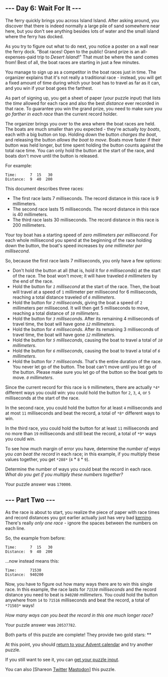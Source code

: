 \--- Day 6: Wait For It ---
----------

The ferry quickly brings you across Island Island. After asking around, you discover that there is indeed normally a large pile of sand somewhere near here, but you don't see anything besides lots of water and the small island where the ferry has docked.

As you try to figure out what to do next, you notice a poster on a wall near the ferry dock. "Boat races! Open to the public! Grand prize is an all-expenses-paid trip to *Desert Island*!" That must be where the sand comes from! Best of all, the boat races are starting in just a few minutes.

You manage to sign up as a competitor in the boat races just in time. The organizer explains that it's not really a traditional race - instead, you will get a fixed amount of time during which your boat has to travel as far as it can, and you win if your boat goes the farthest.

As part of signing up, you get a sheet of paper (your puzzle input) that lists the *time* allowed for each race and also the best *distance* ever recorded in that race. To guarantee you win the grand prize, you need to make sure you *go farther in each race* than the current record holder.

The organizer brings you over to the area where the boat races are held. The boats are much smaller than you expected - they're actually *toy boats*, each with a big button on top. Holding down the button *charges the boat*, and releasing the button *allows the boat to move*. Boats move faster if their button was held longer, but time spent holding the button counts against the total race time. You can only hold the button at the start of the race, and boats don't move until the button is released.

For example:

```
Time:      7  15   30
Distance:  9  40  200

```

This document describes three races:

* The first race lasts 7 milliseconds. The record distance in this race is 9 millimeters.
* The second race lasts 15 milliseconds. The record distance in this race is 40 millimeters.
* The third race lasts 30 milliseconds. The record distance in this race is 200 millimeters.

Your toy boat has a starting speed of *zero millimeters per millisecond*. For each whole millisecond you spend at the beginning of the race holding down the button, the boat's speed increases by *one millimeter per millisecond*.

So, because the first race lasts 7 milliseconds, you only have a few options:

* Don't hold the button at all (that is, hold it for *`0` milliseconds*) at the start of the race. The boat won't move; it will have traveled *`0` millimeters* by the end of the race.
* Hold the button for *`1` millisecond* at the start of the race. Then, the boat will travel at a speed of `1` millimeter per millisecond for 6 milliseconds, reaching a total distance traveled of *`6` millimeters*.
* Hold the button for *`2` milliseconds*, giving the boat a speed of `2` millimeters per millisecond. It will then get 5 milliseconds to move, reaching a total distance of *`10` millimeters*.
* Hold the button for *`3` milliseconds*. After its remaining 4 milliseconds of travel time, the boat will have gone *`12` millimeters*.
* Hold the button for *`4` milliseconds*. After its remaining 3 milliseconds of travel time, the boat will have gone *`12` millimeters*.
* Hold the button for *`5` milliseconds*, causing the boat to travel a total of *`10` millimeters*.
* Hold the button for *`6` milliseconds*, causing the boat to travel a total of *`6` millimeters*.
* Hold the button for *`7` milliseconds*. That's the entire duration of the race. You never let go of the button. The boat can't move until you let go of the button. Please make sure you let go of the button so the boat gets to move. *`0` millimeters*.

Since the current record for this race is `9` millimeters, there are actually `*4*` different ways you could win: you could hold the button for `2`, `3`, `4`, or `5` milliseconds at the start of the race.

In the second race, you could hold the button for at least `4` milliseconds and at most `11` milliseconds and beat the record, a total of `*8*` different ways to win.

In the third race, you could hold the button for at least `11` milliseconds and no more than `19` milliseconds and still beat the record, a total of `*9*` ways you could win.

To see how much margin of error you have, determine the *number of ways you can beat the record* in each race; in this example, if you multiply these values together, you get `*288*` (`4` \* `8` \* `9`).

Determine the number of ways you could beat the record in each race. *What do you get if you multiply these numbers together?*

Your puzzle answer was `170000`.

\--- Part Two ---
----------

As the race is about to start, you realize the piece of paper with race times and record distances you got earlier actually just has very bad [kerning](https://en.wikipedia.org/wiki/Kerning). There's really *only one race* - ignore the spaces between the numbers on each line.

So, the example from before:

```
Time:      7  15   30
Distance:  9  40  200

```

...now instead means this:

```
Time:      71530
Distance:  940200

```

Now, you have to figure out how many ways there are to win this single race. In this example, the race lasts for *`71530` milliseconds* and the record distance you need to beat is *`940200` millimeters*. You could hold the button anywhere from `14` to `71516` milliseconds and beat the record, a total of `*71503*` ways!

*How many ways can you beat the record in this one much longer race?*

Your puzzle answer was `20537782`.

Both parts of this puzzle are complete! They provide two gold stars: \*\*

At this point, you should [return to your Advent calendar](/2023) and try another puzzle.

If you still want to see it, you can [get your puzzle input](6/input).

You can also [Shareon [Twitter](https://twitter.com/intent/tweet?text=I%27ve+completed+%22Wait+For+It%22+%2D+Day+6+%2D+Advent+of+Code+2023&url=https%3A%2F%2Fadventofcode%2Ecom%2F2023%2Fday%2F6&related=ericwastl&hashtags=AdventOfCode) [Mastodon](javascript:void(0);)] this puzzle.